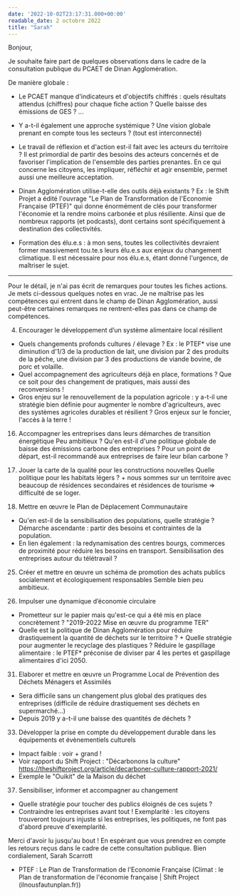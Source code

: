 ```yaml
---
date: '2022-10-02T23:17:31.000+00:00'
readable_date: 2 octobre 2022
title: "Sarah"
---
```


Bonjour,

Je souhaite faire part de quelques observations dans le cadre de la consultation publique du PCAET de Dinan Agglomération.

De manière globale :

- Le PCAET manque d'indicateurs et d'objectifs chiffrés : quels résultats attendus (chiffres) pour chaque fiche action ? Quelle baisse des émissions de GES ? ...

- Y a-t-il également une approche systémique ? Une vision globale prenant en compte tous les secteurs ? (tout est interconnecté)

- Le travail de réflexion et d'action est-il fait avec les acteurs du territoire ? Il est primordial de partir des besoins des acteurs concernés et de favoriser l'implication de l'ensemble des parties prenantes. En ce qui concerne les citoyens, les impliquer, réfléchir et agir ensemble, permet aussi une meilleure acceptation.

- Dinan Agglomération utilise-t-elle des outils déjà existants ? Ex : le Shift Projet a édité l'ouvrage "Le Plan de Transformation de l'Economie Française (PTEF)" qui donne énormément de clés pour transformer l'économie et la rendre moins carbonée et plus résiliente. Ainsi que de nombreux rapports (et podcasts), dont certains sont spécifiquement à destination des collectivités.

- Formation des élu.e.s : à mon sens, toutes les collectivités devraient former massivement tou.te.s leurs élu.e.s aux enjeux du changement climatique. Il est nécessaire pour nos élu.e.s, étant donné l'urgence, de maîtriser le sujet.

--------

Pour le détail, je n'ai pas écrit de remarques pour toutes les fiches actions. Je mets ci-dessous quelques notes en vrac. Je ne maîtrise pas les compétences qui entrent dans le champ de Dinan Agglomération, aussi peut-être certaines remarques ne rentrent-elles pas dans ce champ de compétences.

4) Encourager le développement d’un système alimentaire local résilient
- Quels changements profonds cultures / élevage ? Ex : le PTEF* vise une diminution d'1/3 de la production de lait, une division par 2 des produits de la pêche, une division par 3 des productions de viande bovine, de porc et volaille.
- Quel accompagnement des agriculteurs déjà en place, formations ? Que ce soit pour des changement de pratiques, mais aussi des reconversions !
- Gros enjeu sur le renouvellement de la population agricole : y a-t-il une stratégie bien définie pour augmenter le nombre d'agriculteurs, avec des systèmes agricoles durables et résilient ? Gros enjeux sur le foncier, l'accès à la terre !

16) Accompagner les entreprises dans leurs démarches de transition énergétique
Peu ambitieux ? Qu'en est-il d'une politique globale de baisse des émissions carbone des entreprises ? Pour un point de départ, est-il recommandé aux entreprises de faire leur bilan carbone ?

23) Jouer la carte de la qualité pour les constructions nouvelles
Quelle politique pour les habitats légers ? + nous sommes sur un territoire avec beaucoup de résidences secondaires et résidences de tourisme => difficulté de se loger.

24) Mettre en œuvre le Plan de Déplacement Communautaire
- Qu'en est-il de la sensibilisation des populations, quelle stratégie ? Démarche ascendante : partir des besoins et contraintes de la population.
- En lien également : la redynamisation des centres bourgs, commerces de proximité pour réduire les besoins en transport. Sensibilisation des entreprises autour du télétravail ?

25) Créer et mettre en œuvre un schéma de promotion des achats publics socialement et écologiquement responsables
Semble bien peu ambitieux.

30) Impulser une dynamique d’économie circulaire
- Prometteur sur le papier mais qu'est-ce qui a été mis en place concrètement ? "2019-2022 Mise en œuvre du programme TER"
- Quelle est la politique de Dinan Agglomération pour réduire drastiquement la quantité de déchets sur le territoire ? + Quelle stratégie pour augmenter le recyclage des plastiques ?
Réduire le gaspillage alimentaire : le PTEF* préconise de diviser par 4 les pertes et gaspillage alimentaires d'ici 2050.

31) Elaborer et mettre en œuvre un Programme Local de Prévention des Déchets Ménagers et Assimilés
- Sera difficile sans un changement plus global des pratiques des entreprises (difficile de réduire drastiquement ses déchets en supermarché...)
- Depuis 2019 y a-t-il une baisse des quantités de déchets ?

33) Développer la prise en compte du développement durable dans les équipements et évènementiels culturels
- Impact faible : voir + grand !
- Voir rapport du Shift Project : "Décarbonons la culture" https://theshiftproject.org/article/decarboner-culture-rapport-2021/
- Exemple le "Ouikit" de la Maison du déchet

37) Sensibiliser, informer et accompagner au changement
- Quelle stratégie pour toucher des publics éloignés de ces sujets ?
- Contraindre les entreprises avant tout ! Exemplarité : les citoyens trouveront toujours injuste si les entreprises, les politiques, ne font pas d'abord preuve d'exemplarité.

Merci d'avoir lu jusqu'au bout ! En espérant que vous prendrez en compte les retours reçus dans le cadre de cette consultation publique.
Bien cordialement,
Sarah Scarrott


* PTEF : Le Plan de Transformation de l'Economie Française (Climat : le Plan de transformation de l'économie française | Shift Project (ilnousfautunplan.fr))

